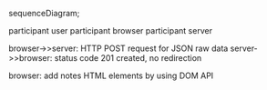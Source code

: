 sequenceDiagram;

  participant user
  participant browser
  participant server
  
  browser->>server: HTTP POST request for JSON raw data
  server->>browser: status code 201 created, no redirection
  
  browser: add notes HTML elements by using DOM API

